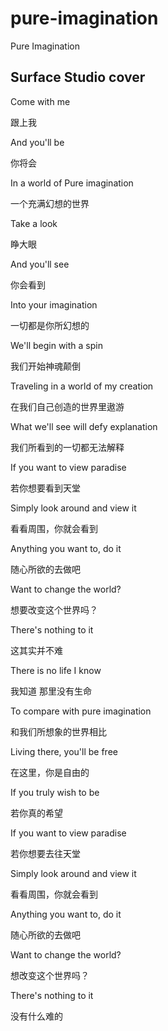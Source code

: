 # pure-imagination
Pure Imagination

## Surface Studio cover

Come with me

跟上我

And you'll be

你将会

In a world of Pure imagination

一个充满幻想的世界

Take a look

睁大眼

And you'll see

你会看到

Into your imagination

一切都是你所幻想的

We'll begin with a spin

我们开始神魂颠倒

Traveling in a world of my creation

在我们自己创造的世界里遨游

What we'll see will defy explanation

我们所看到的一切都无法解释

If you want to view paradise

若你想要看到天堂

Simply look around and view it

看看周围，你就会看到

Anything you want to, do it

随心所欲的去做吧

Want to change the world?

想要改变这个世界吗？

There's nothing to it

这其实并不难

There is no life I know

我知道 那里没有生命

To compare with pure imagination

和我们所想象的世界相比

Living there, you'll be free

在这里，你是自由的

If you truly wish to be

若你真的希望

If you want to view paradise

若你想要去往天堂

Simply look around and view it

看看周围，你就会看到

Anything you want to, do it

随心所欲的去做吧

Want to change the world?

想改变这个世界吗？

There's nothing to it

没有什么难的
